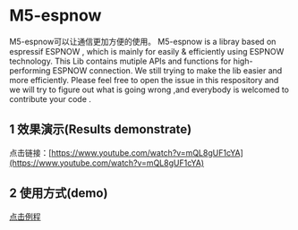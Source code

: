 # M5-espnow
  
  M5-espnow可以让通信更加方便的使用。
  M5-espnow is a libray based on espressif ESPNOW , which is mainly for easily & efficiently using ESPNOW technology. This Lib contains mutiple APIs and functions for high-performing ESPNOW connection. We still trying to make the lib  easier and more efficiently. Please feel free to open the issue in this respository and we will try to figure out what is going wrong ,and everybody is welcomed to contribute your code . 


## 1 效果演示(Results demonstrate)

  
  点击链接：[https://www.youtube.com/watch?v=mQL8gUF1cYA](https://www.youtube.com/watch?v=mQL8gUF1cYA)
  
## 2 使用方式(demo)
  [点击例程](https://github.com/m5stack/M5-espnow/tree/master/esp_now)

 
  
